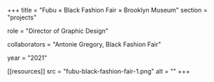 +++
title = "Fubu × Black Fashion Fair × Brooklyn Museum"
section = "projects"

role = "Director of Graphic Design"

collaborators = "Antonie Gregory, Black Fashion Fair"

year = "2021"

[[resources]]
src = "fubu-black-fashion-fair-1.png"
alt = ""
+++

